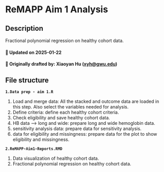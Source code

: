 # ReMAPP Aim 1 Analysis

## Description

Fractional polynomial regression on healthy cohort data.

#### :pushpin: Updated on 2025-01-22
#### :pushpin: Originally drafted by: Xiaoyan Hu (xyh@gwu.edu)

## File structure

**`1.Data prep - aim 1.R`** 
1. Load and merge data: All the stacked and outcome data are loaded in this step. Also select the variables needed for analysis.
2. Define criteria: define each healthy cohort criteria.
3. Check eligibility and save healthy cohort data.
4. HB data --> long and wide: prepare long and wide hemoglobin data.
5. sensitivity analysis data: prepare data for sensitivity analysis. 
6. data for eligibility and missingness: prepare data for the plot to show eligibility and missingness.

**`2.ReMAPP-Aim1-Reports.RMD`** 
1. Data visualization of healthy cohort data.
2. Fractional polynomial regression on healthy cohort data.





